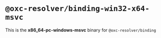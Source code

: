 # `@oxc-resolver/binding-win32-x64-msvc`

This is the **x86_64-pc-windows-msvc** binary for `@oxc-resolver/binding`
